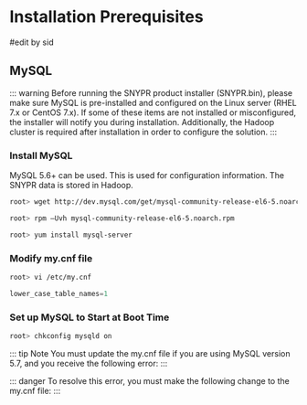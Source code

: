 # Installation Prerequisites
#edit by sid
## MySQL

::: warning 
Before running the SNYPR product installer (SNYPR.bin), please make sure MySQL is pre-installed and configured on the Linux server (RHEL 7.x or CentOS 7.x). If some of these items are not installed or misconfigured, the installer will notify you during installation. Additionally, the Hadoop cluster is required after installation in order to configure the solution.
:::

### Install MySQL

MySQL 5.6+ can be used. This is used for configuration information. The SNYPR data is stored in Hadoop.

```sh
root> wget http://dev.mysql.com/get/mysql-community-release-el6-5.noarch.rpm

root> rpm –Uvh mysql-community-release-el6-5.noarch.rpm

root> yum install mysql-server
```
### Modify my.cnf file

```sh
root> vi /etc/my.cnf
```
```SQL
lower_case_table_names=1
```

### Set up MySQL to Start at Boot Time

```sh
root> chkconfig mysqld on
```

::: tip Note
You must update the my.cnf file if you are using MySQL version 5.7, and you receive the following error:
::: 

::: danger
To resolve this error, you must make the following change to the my.cnf file:
:::

